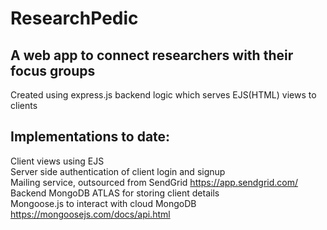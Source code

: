 # ResearchPedic
## A web app to connect researchers with their focus groups
Created using express.js backend logic which serves EJS(HTML) views to clients
## Implementations to date:
Client views using EJS</br>
Server side authentication of client login and signup</br>
Mailing service, outsourced from SendGrid https://app.sendgrid.com/ </br>
Backend MongoDB ATLAS for storing client details </br>
Mongoose.js to interact with cloud MongoDB https://mongoosejs.com/docs/api.html </br>
